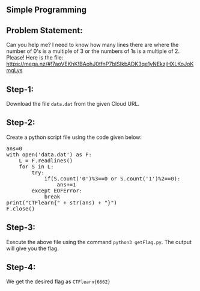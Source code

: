 <h2>Simple Programming</h2>

<h2>Problem Statement:</h2>
<p>Can you help me? I need to know how many lines there are where the number of 0's is a multiple of 3 or the numbers of 1s is a multiple of 2. Please! Here is the file: <a href="https://mega.nz/#!7aoVEKhK!BAohJ0tfnP7bISIkbADK3qe1yNEkzjHXLKoJoKmqLys">https://mega.nz/#!7aoVEKhK!BAohJ0tfnP7bISIkbADK3qe1yNEkzjHXLKoJoKmqLys</a></p>

<h2>Step-1:</h2>
<p>Download the file <code>data.dat</code> from the given Cloud URL.</p>

<h2>Step-2:</h2>
<p>Create a python script file using the code given below:</p>
<pre>
ans=0
with open('data.dat') as F:
    L = F.readlines()  
    for S in L:
        try:
            if(S.count('0')%3==0 or S.count('1')%2==0):
                ans+=1
        except EOFError:
            break
print("CTFlearn{" + str(ans) + "}")
F.close()
</pre>

<h2>Step-3:</h2>
<p>Execute the above file using the command <code>python3 getFlag.py</code>. The output will give you the flag.

<h2>Step-4:</h2>
<p>We get the desired flag as <code>CTFlearn{6662}</code>
